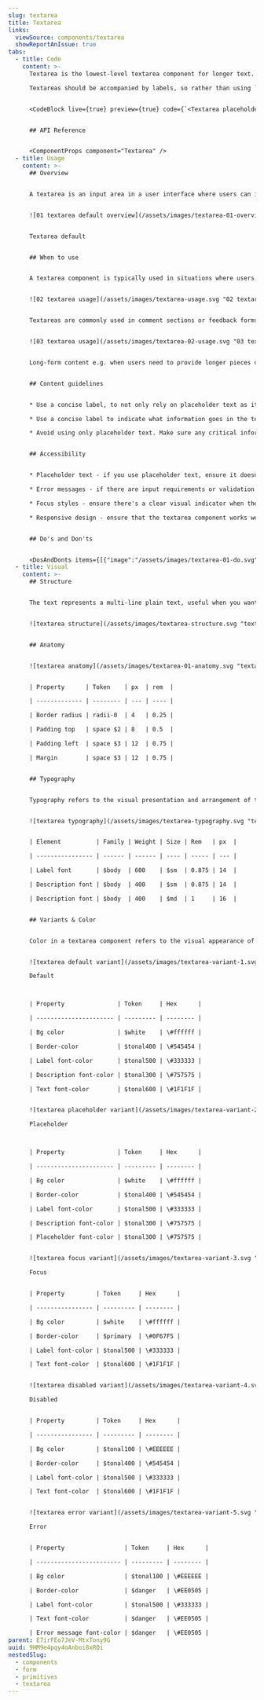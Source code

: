 ```yaml
---
slug: textarea
title: Textarea
links:
  viewSource: components/textarea
  showReportAnIssue: true
tabs:
  - title: Code
    content: >-
      Textarea is the lowest-level textarea component for longer text.

      Textareas should be accompanied by labels, so rather than using `Textarea` directly in a UI, it’s normally best to use a `field` component, which combines an `Textarea` with a `Label` and displays validation errors. If none of the existing field components suit your needs, it might be worth adding a new one.


      <CodeBlock live={true} preview={true} code={`<Textarea placeholder="Placeholder text" css={{ width: 340 }} />`} language={"tsx"} />


      ## API Reference


      <ComponentProps component="Textarea" />
  - title: Usage
    content: >-
      ## Overview


      A textarea is an input area in a user interface where users can input and edit multi-line text, such as comments, descriptions, or messages.


      ![01 textarea default overview](/assets/images/textarea-01-overview.svg "01 textarea default overview")


      Textarea default


      ## When to use


      A textarea component is typically used in situations where users need to input or edit multi-line text.


      ![02 textarea usage](/assets/images/textarea-usage.svg "02 textarea usage")


      Textareas are commonly used in comment sections or feedback forms where users can express their thoughts or opinions.


      ![03 textarea usage](/assets/images/textarea-02-usage.svg "03 textarea usage")


      Long-form content e.g. when users need to provide longer pieces of text, such as comments, reviews, descriptions, or messages.


      ## Content guidelines


      * Use a concise label, to not only rely on placeholder text as it is not always visible (once the user starts typing it disappears).

      * Use a concise label to indicate what information goes in the text area input. The label should be a noun string. For example, if the text area appears in a dialog called "In-app feedback", the label for a description text area should only say "Description/Details" and not repeat the modal's title.

      * Avoid using only placeholder text. Make sure any critical information is communicated either in the field label.


      ## Accessibility


      * Placeholder text - if you use placeholder text, ensure it doesn't replace the need for a label. It should be a supplementary hint, not the primary source of information.

      * Error messages - if there are input requirements or validation errors, provide clear and descriptive error messages.

      * Focus styles - ensure there's a clear visual indicator when the textarea has keyboard focus. This helps users understand where they are in the interface.

      * Responsive design - ensure that the textarea component works well across various screen sizes and orientations, allowing users to interact comfortably.


      ## Do's and Don'ts


      <DosAndDonts items={[{"image":"/assets/images/textarea-01-do.svg","type":"do","description":"Use textarea as an affordance to input longer-form text content."},{"description":"Use placeholder as a replacement for label, as this creates accessibility and usability issues.","type":"dont","image":"/assets/images/textarea-02-dont.svg"},{"description":"Set the min-height of the textarea row to ensure that the text entered is visible without scrolling.","type":"do","image":"/assets/images/textarea-01-do.svg"},{"description":"Change the textarea's min-height to a smaller value.","type":"dont","image":"/assets/images/textarea-03-dont.svg"},{"image":"/assets/images/textarea-04-do.svg","description":"Be specific to help users understand the context of their input.","type":"do"},{"description":"Use vague labels, like \"Enter text here\". ","type":"dont","image":"/assets/images/textarea-05-dont.svg"},{"type":"do","image":"/assets/images/textarea-6-do.svg","description":"If the field is required use * to highlight it."},{"description":"Add a description if you are concerned that textarea is not clear enough to the user.","type":"do","image":"/assets/images/textarea-7-do.svg"}]} />
  - title: Visual
    content: >-
      ## Structure


      The text represents a multi-line plain text, useful when you want to allow users to enter a sizeable amount of free-form text, for example, a comment on a review or feedback form.


      ![textarea structure](/assets/images/textarea-structure.svg "textarea structure")


      ## Anatomy


      ![textarea anatomy](/assets/images/textarea-01-anatomy.svg "textarea anatomy")


      | Property      | Token    | px  | rem  |

      | ------------- | -------- | --- | ---- |

      | Border radius | radii-0  | 4   | 0.25 |

      | Padding top   | space $2 | 8   | 0.5  |

      | Padding left  | space $3 | 12  | 0.75 |

      | Margin        | space $3 | 12  | 0.75 |


      ## Typography


      Typography refers to the visual presentation and arrangement of text within a textarea component. It involves decisions about font styles, sizes, line spacing, and other text-related properties that ensure readability and a harmonious visual appearance of the text within the input area.


      ![textarea typography](/assets/images/textarea-typography.svg "textarea typography")


      | Element          | Family | Weight | Size | Rem   | px  |

      | ---------------- | ------ | ------ | ---- | ----- | --- |

      | Label font       | $body  | 600    | $sm  | 0.875 | 14  |

      | Description font | $body  | 400    | $sm  | 0.875 | 14  |

      | Description font | $body  | 400    | $md  | 1     | 16  |


      ## Variants & Color


      Color in a textarea component refers to the visual appearance of the text and background within the input area. It involves selecting appropriate text and background colors to ensure readability, visual contrast, and alignment with the overall design aesthetics of the user interface.


      ![textarea default variant](/assets/images/textarea-variant-1.svg "textarea default variant")

      Default



      | Property               | Token     | Hex      |

      | ---------------------- | --------- | -------- |

      | Bg color               | $white    | \#ffffff |

      | Border-color           | $tonal400 | \#545454 |

      | Label font-color       | $tonal500 | \#333333 |

      | Description font-color | $tonal300 | \#757575 |

      | Text font-color        | $tonal600 | \#1F1F1F |


      ![textarea placeholder variant](/assets/images/textarea-variant-2.svg "textarea placeholder variant")

      Placeholder



      | Property               | Token     | Hex      |

      | ---------------------- | --------- | -------- |

      | Bg color               | $white    | \#ffffff |

      | Border-color           | $tonal400 | \#545454 |

      | Label font-color       | $tonal500 | \#333333 |

      | Description font-color | $tonal300 | \#757575 |

      | Placeholder font-color | $tonal300 | \#757575 |


      ![textarea focus variant](/assets/images/textarea-variant-3.svg "textarea focus variant")

      Focus


      | Property         | Token     | Hex      |

      | ---------------- | --------- | -------- |

      | Bg color         | $white    | \#ffffff |

      | Border-color     | $primary  | \#0F67F5 |

      | Label font-color | $tonal500 | \#333333 |

      | Text font-color  | $tonal600 | \#1F1F1F |


      ![textarea disabled variant](/assets/images/textarea-variant-4.svg "textarea disabled variant")

      Disabled


      | Property         | Token     | Hex      |

      | ---------------- | --------- | -------- |

      | Bg color         | $tonal100 | \#EEEEEE |

      | Border-color     | $tonal400 | \#545454 |

      | Label font-color | $tonal500 | \#333333 |

      | Text font-color  | $tonal600 | \#1F1F1F |


      ![textarea error variant](/assets/images/textarea-variant-5.svg "textarea error variant")

      Error


      | Property                 | Token     | Hex      |

      | ------------------------ | --------- | -------- |

      | Bg color                 | $tonal100 | \#EEEEEE |

      | Border-color             | $danger   | \#EE0505 |

      | Label font-color         | $tonal500 | \#333333 |

      | Text font-color          | $danger   | \#EE0505 |

      | Error message font-color | $danger   | \#EE0505 |
parent: E7irFEo7JeV-MtxTony9G
uuid: 9HM9e4pqy4oAnboi8xRQi
nestedSlug:
  - components
  - form
  - primitives
  - textarea
---
```

